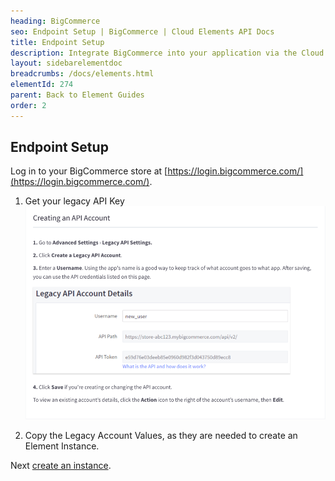 ```yaml
---
heading: BigCommerce
seo: Endpoint Setup | BigCommerce | Cloud Elements API Docs
title: Endpoint Setup
description: Integrate BigCommerce into your application via the Cloud Elements APIs.
layout: sidebarelementdoc
breadcrumbs: /docs/elements.html
elementId: 274
parent: Back to Element Guides
order: 2
---
```

## Endpoint Setup

Log in to your BigCommerce store at [https://login.bigcommerce.com/](https://login.bigcommerce.com/).

1. Get your legacy API Key
![BigCommerce Connected App step 1](img/bigcommerce-legacy-api.png)

2. Copy the Legacy Account Values, as they are needed to create an Element Instance.

Next [create an instance](bigcommerce-create-instance.html).
